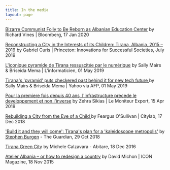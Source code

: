 ```yaml
---
title: In the media
layout: page
---
```


[Bizarre Communist Folly to Be Reborn as Albanian Education Center](https://www.bloomberg.com/news/articles/2020-01-17/bizarre-communist-pyramid-reborn-as-albanian-education-center) by Richard Vines | Bloomberg, 17 Jan 2020

[Reconstructing a City in the Interests of its Children: Tirana, Albania, 2015 – 2019](https://successfulsocieties.princeton.edu/publications/reconstructing-city-interests-its-children-tirana-albania-2015-%E2%80%93-2019) by Gabriel Curis | Princeton: Innovations for Successful Societies, July 2019

[L'iconique pyramide de Tirana ressuscitée par le numérique](https://www.linformaticien.com/actualites/direct-afp/id/51918/l-iconique-pyramide-de-tirana-ressuscitee-par-le-numerique.aspx) by Sally Mairs & Briseida Mema | L'informaticien, 01 May 2019

[Tirana's 'pyramid' puts checkered past behind it for new tech future](https://news.yahoo.com/tiranas-pyramid-puts-checkered-past-behind-tech-future-022314433.html) by Sally Mairs & Briseida Mema | Yahoo via AFP, 01 May 2019

[Pour la premiere fois depuis 40 ans, l'infrastructure precede le developpement et non l'inverse](https://twitter.com/dbaboci/status/1118592392205086720) by Zehra Sikias | Le Moniteur Export, 15 Apr 2019

[Rebuilding a City from the Eye of a Child
](https://www.citylab.com/equity/2018/12/kid-friendly-policy-tirana-urban-planning/578164/) by Feargus O'Sullivan | Citylab, 17 Dec 2018

['Build it and they will come': Tirana's plan for a 'kaleidoscope metropolis'](https://www.theguardian.com/cities/2018/oct/29/tirana-2030-albania-capital-plan-erion-veliaj) by [Stephen Burgen](https://twitter.com/stephenburgen) - The Guardian, 29 Oct 2018

[Tirana Green City](http://www.abitare.it/en/habitat-en/urban-design-en/2016/12/18/the-project-by-stefano-boeri-for-tirana/) by Michele Calzavara - Abitare, 18 Dec 2016

[Atelier Albania – or how to redesign a country](https://www.iconeye.com/opinion/comment/item/12312-icon-150-new-mission-new-attitude) by David Michon | ICON Magazine, 18 Nov 2015
